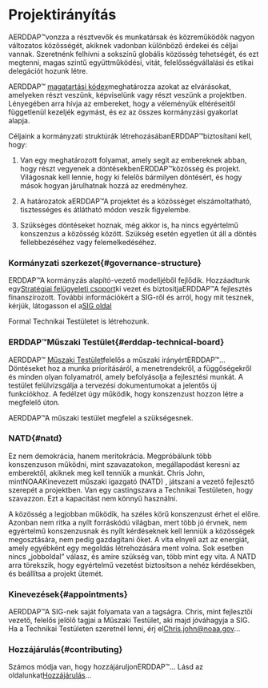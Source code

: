 # Projektirányítás

AERDDAP™vonzza a résztvevők és munkatársak és közreműködők nagyon változatos közösségét, akiknek vadonban különböző érdekei és céljai vannak. Szeretnénk felhívni a sokszínű globális közösség tehetségét, és ezt megtenni, magas szintű együttműködési, vitát, felelősségvállalási és etikai delegációt hozunk létre.

AERDDAP™ [magatartási kódex](https://github.com/ERDDAP/erddap/blob/main/CODE_OF_CONDUCT.md)meghatározza azokat az elvárásokat, amelyeken részt veszünk, képviselünk vagy részt veszünk a projektben. Lényegében arra hívja az embereket, hogy a véleményük eltéréseitől függetlenül kezeljék egymást, és ez az összes kormányzási gyakorlat alapja.

Céljaink a kormányzati struktúrák létrehozásábanERDDAP™biztosítani kell, hogy:

1. Van egy meghatározott folyamat, amely segít az embereknek abban, hogy részt vegyenek a döntésekbenERDDAP™közösség és projekt. Világosnak kell lennie, hogy ki felelős bármilyen döntésért, és hogy mások hogyan járulhatnak hozzá az eredményhez.

2. A határozatok aERDDAP™A projektet és a közösséget elszámoltatható, tisztességes és átlátható módon veszik figyelembe.

3. Szükséges döntéseket hoznak, még akkor is, ha nincs egyértelmű konszenzus a közösség között. Szükség esetén egyetlen út áll a döntés fellebbezéséhez vagy felemelkedéséhez.


### Kormányzati szerkezet{#governance-structure} 

ERDDAP™A kormányzás alapító-vezető modelljéből fejlődik. Hozzáadtunk egy[Stratégiai felügyeleti csoport](/StrategicInsightGroup)ki vezet és biztosítjaERDDAP™A fejlesztés finanszírozott. További információkért a SIG-ről és arról, hogy mit tesznek, kérjük, látogasson el a[SIG oldal](/StrategicInsightGroup)

Formal Technikai Testületet is létrehozunk.


### ERDDAP™Műszaki Testület{#erddap-technical-board} 

AERDDAP™ [Műszaki Testület](/technical-board)felelős a műszaki irányértERDDAP™... Döntéseket hoz a munka prioritásáról, a menetrendekről, a függőségekről és minden olyan folyamatról, amely befolyásolja a fejlesztési munkát. A testület felülvizsgálja a tervezési dokumentumokat a jelentős új funkciókhoz. A fedélzet úgy működik, hogy konszenzust hozzon létre a megfelelő úton.

AERDDAP™A műszaki testület megfelel a szükségesnek.


### NATD{#natd} 

Ez nem demokrácia, hanem meritokrácia. Megpróbálunk több konszenzuson működni, mint szavazatokon, megállapodást keresni az emberektől, akiknek meg kell tenniük a munkát. Chris John, mintNOAAKinevezett műszaki igazgató (NATD) , játszani a vezető fejlesztő szerepét a projektben. Van egy castingszava a Technikai Testületen, hogy szavazzon. Ezt a kapacitást nem könnyű használni.

A közösség a legjobban működik, ha széles körű konszenzust érhet el előre. Azonban nem ritka a nyílt forráskódú világban, mert több jó érvnek, nem egyértelmű konszenzusnak és nyílt kérdéseknek kell lenniük a közösségek megosztására, nem pedig gazdagítani őket. A vita elnyeli azt az energiát, amely egyébként egy megoldás létrehozására ment volna. Sok esetben nincs „jobboldal” válasz, és amire szükség van, több mint egy vita. A NATD arra törekszik, hogy egyértelmű vezetést biztosítson a nehéz kérdésekben, és beállítsa a projekt ütemét.


### Kinevezések{#appointments} 

AERDDAP™A SIG-nek saját folyamata van a tagságra. Chris, mint fejlesztői vezető, felelős jelölő tagjai a Műszaki Testület, aki majd jóváhagyja a SIG. Ha a Technikai Testületen szeretnél lenni, érj el[Chris.john@noaa.gov](mailto:chris.john@noaa.gov)...


### Hozzájárulás{#contributing} 

Számos módja van, hogy hozzájáruljonERDDAP™... Lásd az oldalunkat[Hozzájárulás](/docs/contributing)...
